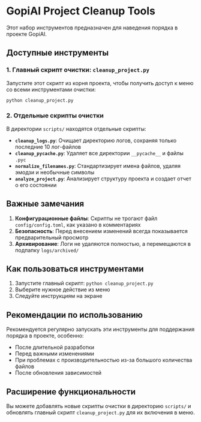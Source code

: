 # GopiAI Project Cleanup Tools

Этот набор инструментов предназначен для наведения порядка в проекте GopiAI.

## Доступные инструменты

### 1. Главный скрипт очистки: `cleanup_project.py`

Запустите этот скрипт из корня проекта, чтобы получить доступ к меню со всеми инструментами очистки:

```bash
python cleanup_project.py
```

### 2. Отдельные скрипты очистки

В директории `scripts/` находятся отдельные скрипты:

- **`cleanup_logs.py`**: Очищает директорию логов, сохраняя только последние 10 лог-файлов
- **`cleanup_pycache.py`**: Удаляет все директории `__pycache__` и файлы `.pyc`
- **`normalize_filenames.py`**: Стандартизирует имена файлов, удаляя эмодзи и необычные символы
- **`analyze_project.py`**: Анализирует структуру проекта и создает отчет о его состоянии

## Важные замечания

1. **Конфигурационные файлы**: Скрипты не трогают файл `config/config.toml`, как указано в комментариях
2. **Безопасность**: Перед внесением изменений всегда показывается предварительный просмотр
3. **Архивирование**: Логи не удаляются полностью, а перемещаются в подпапку `logs/archived/`

## Как пользоваться инструментами

1. Запустите главный скрипт: `python cleanup_project.py`
2. Выберите нужное действие из меню
3. Следуйте инструкциям на экране

## Рекомендации по использованию

Рекомендуется регулярно запускать эти инструменты для поддержания порядка в проекте, особенно:

- После длительной разработки
- Перед важными изменениями
- При проблемах с производительностью из-за большого количества файлов
- После обновления зависимостей

## Расширение функциональности

Вы можете добавлять новые скрипты очистки в директорию `scripts/` и обновлять главный скрипт `cleanup_project.py` для их включения в меню.
